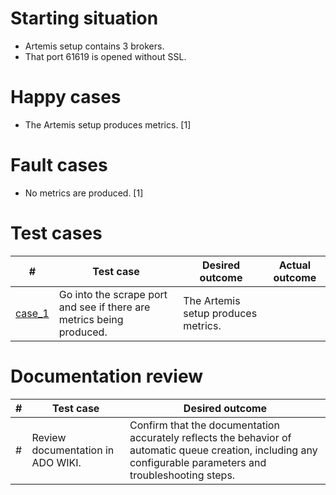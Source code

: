 # Starting situation
- Artemis setup contains 3 brokers. 
- That port 61619 is opened without SSL.

# Happy cases
- The Artemis setup produces metrics. [1]

# Fault cases
- No metrics are produced. [1]

# Test cases
|#|Test case|Desired outcome|Actual outcome|
|---|---|---|---|
| [case_1]() | Go into the scrape port and see if there are metrics being produced. | The Artemis setup produces metrics. ||

# Documentation review
| # | Test case | Desired outcome |
| --- | --- | --- | 
| # | Review documentation in ADO WIKI. | Confirm that the documentation accurately reflects the behavior of automatic queue creation, including any configurable parameters and troubleshooting steps. | 